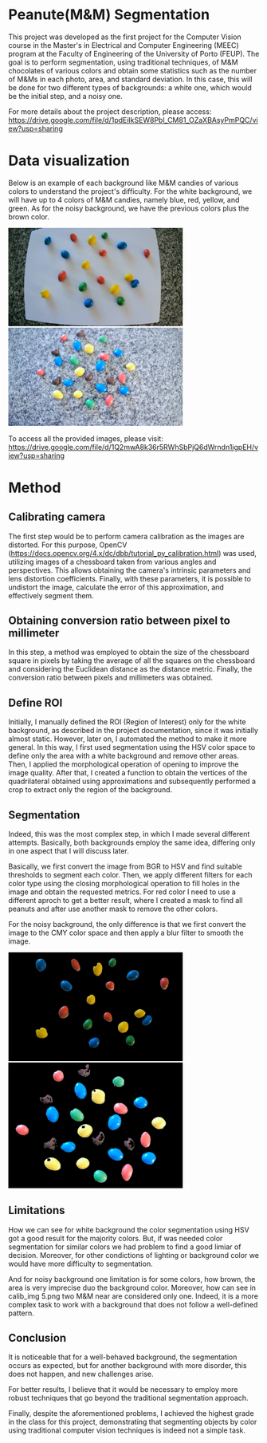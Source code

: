 # Peanute(M&M) Segmentation

This project was developed as the first project for the Computer Vision course in the Master's in Electrical and Computer Engineering (MEEC) program at the Faculty of Engineering of the University of Porto (FEUP). The goal is to perform segmentation, using traditional techniques, of M&M chocolates of various colors and obtain some statistics such as the number of M&Ms in each photo, area, and standard deviation. In this case, this will be done for two different types of backgrounds: a white one, which would be the initial step, and a noisy one.

For more details about the project description, please access: https://drive.google.com/file/d/1pdEiIkSEW8Pbl_CM81_OZaXBAsyPmPQC/view?usp=sharing

# Data visualization

Below is an example of each background like M&M candies of various colors to understand the project's difficulty. For the white background, we will have up to 4 colors of M&M candies, namely blue, red, yellow, and green. As for the noisy background, we have the previous colors plus the brown color.

<p float="middle">
    <img src="images/White Background.png" alt="White background" width="350"/>
    <img src="images/Noisy Background.png" alt="Noisy background" width="350"/>
</p>

To access all the provided images, please visit: https://drive.google.com/file/d/1Q2mwA8k36r5RWhSbPjQ6dWrndn1jgpEH/view?usp=sharing

# Method

## Calibrating camera

The first step would be to perform camera calibration as the images are distorted. For this purpose, OpenCV (https://docs.opencv.org/4.x/dc/dbb/tutorial_py_calibration.html) was used, utilizing images of a chessboard taken from various angles and perspectives. This allows obtaining the camera's intrinsic parameters and lens distortion coefficients. Finally, with these parameters, it is possible to undistort the image, calculate the error of this approximation, and effectively segment them.

## Obtaining conversion ratio between pixel to millimeter

In this step, a method was employed to obtain the size of the chessboard square in pixels by taking the average of all the squares on the chessboard and considering the Euclidean distance as the distance metric. Finally, the conversion ratio between pixels and millimeters was obtained.

## Define ROI

Initially, I manually defined the ROI (Region of Interest) only for the white background, as described in the project documentation, since it was initially almost static. However, later on, I automated the method to make it more general. In this way, I first used segmentation using the HSV color space to define only the area with a white background and remove other areas. Then, I applied the morphological operation of opening to improve the image quality. After that, I created a function to obtain the vertices of the quadrilateral obtained using approximations and subsequently performed a crop to extract only the region of the background.

## Segmentation

Indeed, this was the most complex step, in which I made several different attempts. Basically, both backgrounds employ the same idea, differing only in one aspect that I will discuss later.

Basically, we first convert the image from BGR to HSV and find suitable thresholds to segment each color. Then, we apply different filters for each color type using the closing morphological operation to fill holes in the image and obtain the requested metrics. For red color I need to use a different aproch to get a better result, where I created a mask to find all peanuts and after use another mask to remove the other colors.

For the noisy background, the only difference is that we first convert the image to the CMY color space and then apply a blur filter to smooth the image.

<p float="middle">
    <img src="images/White Background - Segmented.png" alt="White background segmented" width="350"/>
    <img src="images/Noisy Background - Segmented.png" alt="Noisy background segmented" width="350"/>
</p>


## Limitations

How we can see for white background the color segmentation using HSV got a good result for the majority colors. But, if was needed color segmentation for similar colors we had problem to find a good limiar of decision. Moreover, for other condictions of lighting or background color we would have more difficulty to segmentation.

And for noisy background one limitation is for some colors, how brown, the area is very imprecise duo the background color. Moreover, how can see in calib_img 5.png two M&M near are considered only one. Indeed, it is a more complex task to work with a background that does not follow a well-defined pattern.

## Conclusion

It is noticeable that for a well-behaved background, the segmentation occurs as expected, but for another background with more disorder, this does not happen, and new challenges arise.

For better results, I believe that it would be necessary to employ more robust techniques that go beyond the traditional segmentation approach.

Finally, despite the aforementioned problems, I achieved the highest grade in the class for this project, demonstrating that segmenting objects by color using traditional computer vision techniques is indeed not a simple task.
